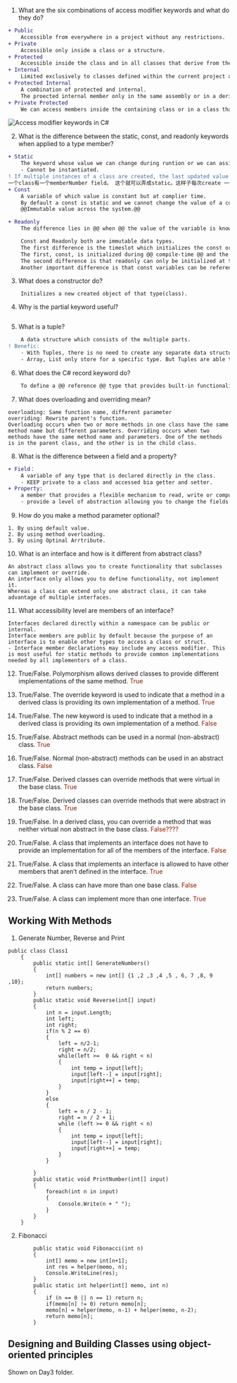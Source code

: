 1. What are the six combinations of access modifier keywords and what do they do? 

```diff
+ Public
    Accessible from everywhere in a project without any restrictions.
+ Private
    Accessible only inside a class or a structure.
+ Protected
    Accessible inside the class and in all classes that derive from the class.
+ Internal
    Limited exclusively to classes defined within the current project assembly
+ Protected Internal
    A combination of protected and internal.
    The proected internal member only in the same assembly or in a derived class in other assemblies.
+ Private Protected
    We can access members inside the containing class or in a class that derives from a containing class, but only in the same assembly(project).
```

![Access modifier keywords in C#](https://fatihbasol.com/wp-content/uploads/2021/09/access-modifiers.png)

2. What is the difference between the static, const, and readonly keywords when applied to
a type member?
```diff
+ Static
    The keyword whose value we can change during runtion or we can assign it at run time but only through the non-static constructor.
    - Cannot be instantiated.
! If multiple instances of a class are created, the last updated value of a static member will be available to all instances.
一个class有一个memberNumber field。 这个就可以弄成static。这样子每次create 一个class。 这个membernumber++。
+ Const
    A variable of which value is constant but at complier time.
    By default a const is static and we cannot change the value of a const variable throughout the entire program.
    @@Immutable value across the system.@@

+ Readonly
    The difference lies in @@ when @@ the value of the variable is known throughout the lifecycle of the application. For ReadOnly-> the latest value is know by the @@ runtion @@. For Const -> the value must be known by compile time.

    Const and Readonly both are immutable data types.
    The first difference is the timeslot which initializes the const or readonly variables. 
    The first, const, is initialized during @@ compile-time @@ and the latter, readonly, initialized is by the latest @@ run-time @@. 
    The second difference is that readonly can only be initialized at the class-level. 
    Another important difference is that const variables can be referenced through "ClassName.VariableName", while readonly can be referenced through "InstanceName.VariableName".
```
3. What does a constructor do?
```
    Initializes a new created object of that type(class).
```
4. Why is the partial keyword useful?
```
```
5. What is a tuple?
```diff
    A data structure which consists of the multiple parts.
! Benefic:
    - With Tuples, there is no need to create any separate data structure. In this case, you can use Tuple<T1,T2, T3..T8>.
    - Array, List only store for a specific type. But Tuples are able to store max(8) numbers. can be any type.

```
6. What does the C# record keyword do?
```diff
    To define a @@ reference @@ type that provides built-in functionality for encapsulationg data.
```
7. What does overloading and overriding mean?
```
overloading: Same function name, different parameter
overriding: Rewrite parent's function. 
Overloading occurs when two or more methods in one class have the same method name but different parameters. Overriding occurs when two methods have the same method name and parameters. One of the methods is in the parent class, and the other is in the child class.
```
8. What is the difference between a field and a property?
```diff
+ Field：
    A variable of any type that is declared directly in the class.
    - KEEP private to a class and accessed bia getter and setter.
+ Property:
    a member that provides a flexible mechanism to read, write or compute the value pf a private field. 
    - provide a level of abstraction allowing you to change the fields while not affecting the external way they are accessed by the things that use your class.
```

9. How do you make a method parameter optional?
```
1. By using default value.
2. By using method overloading.
3. By using Optinal Arrtribute.
```
10. What is an interface and how is it different from abstract class?
```
An abstract class allows you to create functionality that subclasses can implement or override.
An interface only allows you to define functionality, not implement it.
Whereas a class can extend only one abstract class, it can take advantage of multiple interfaces.

```
11. What accessibility level are members of an interface?
```
Interfaces declared directly within a namespace can be public or internal.
Interface members are public by default because the purpose of an interface is to enable other types to access a class or struct. 
- Interface member declarations may include any access modifier. This is most useful for static methods to provide common implementations needed by all implementors of a class.
```
12. True/False. Polymorphism allows derived classes to provide different implementations
of the same method.
<span style="color:#911a00">True</span>

13. True/False. The override keyword is used to indicate that a method in a derived class is
providing its own implementation of a method.
<span style="color:#911a00">True</span>

14. True/False. The new keyword is used to indicate that a method in a derived class is
providing its own implementation of a method.
<span style="color:#911a00">False</span>

15. True/False. Abstract methods can be used in a normal (non-abstract) class. 
<span style="color:#911a00">True</span>

16. True/False. Normal (non-abstract) methods can be used in an abstract class. 
<span style="color:#911a00">False</span>

17. True/False.
Derived classes can override methods that were virtual in the base class. 
<span style="color:#911a00">True</span>

18. True/False.
Derived classes can override methods that were abstract in the base class. 
<span style="color:#911a00">True</span>

19. True/False.
In a derived class, you can override a method that was neither virtual non abstract in the
base class.
<span style="color:#911a00">False????</span>

20. True/False. A class that implements an interface does not have to provide an
implementation for all of the members of the interface.
<span style="color:#911a00">False</span>

21. True/False. A class that implements an interface is allowed to have other members that
aren’t defined in the interface.
<span style="color:#911a00">True</span>

22. True/False. A class can have more than one base class.
<span style="color:#911a00">False</span>

23. True/False. A class can implement more than one interface.
<span style="color:#911a00">True</span>

<h2>Working With Methods</h2>

1. Generate Number, Reverse and Print
```
public class Class1
    {
        public static int[] GenerateNumbers()
        {
            int[] numbers = new int[] {1 ,2 ,3 ,4 ,5 , 6, 7 ,8, 9 ,10};
            return numbers;
        }
        public static void Reverse(int[] input)
        {
            int n = input.Length;
            int left;
            int right;
            if(n % 2 == 0)
            {
                left = n/2-1;
                right = n/2;
                while(left >=  0 && right < n)
                {
                    int temp = input[left];
                    input[left--] = input[right];
                    input[right++] = temp;
                }
            }
            else
            {
                left = n / 2 - 1;
                right = n / 2 + 1;
                while (left >= 0 && right < n)
                {
                    int temp = input[left];
                    input[left--] = input[right];
                    input[right++] = temp;
                }
            }

        }
        public static void PrintNumber(int[] input)
        {
            foreach(int n in input)
            {
                Console.Write(n + " ");
            }
        }
    }
```

2. Fibonacci
```
        public static void Fibonacci(int n) 
        {
            int[] memo = new int[n+1];
            int res = helper(memo, n);
            Console.WriteLine(res);
        }
        public static int helper(int[] memo, int n)
        {
            if (n == 0 || n == 1) return n;
            if(memo[n] != 0) return memo[n];
            memo[n] = helper(memo, n-1) + helper(memo, n-2);
            return memo[n];
        }
```

<h2>Designing and Building Classes using object-oriented principles </h2>
Shown on Day3 folder.